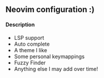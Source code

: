 ## Neovim configuration :)

#### Description
- LSP support
- Auto complete
- A theme I like
- Some personal keymappings
- Fuzzy Finder
- Anything else I may add over time!
